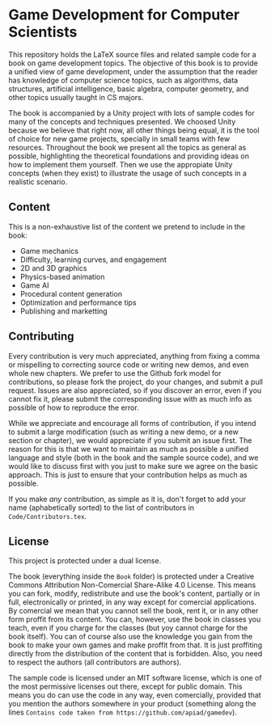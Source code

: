 # Game Development for Computer Scientists

This repository holds the LaTeX source files and related sample code for a book on game development topics.
The objective of this book is to provide a unified view of game development, under the assumption that
the reader has knowledge of computer science topics, such as algorithms, data structures, artificial intelligence,
basic algebra, computer geometry, and other topics usually taught in CS majors. 

The book is accompanied by a Unity project with lots of sample codes for many of the concepts and techniques
presented. We choosed Unity because we believe that right now, all other things being equal, it is the tool
of choice for new game projects, specially in small teams with few resources. Throughout the book we
present all the topics as general as possible, highlighting the theoretical foundations and providing
ideas on how to implement them yourself. Then we use the appropiate Unity concepts (when they exist) to
illustrate the usage of such concepts in a realistic scenario.

## Content

This is a non-exhaustive list of the content we pretend to include in the book:

* Game mechanics
* Difficulty, learning curves, and engagement
* 2D and 3D graphics
* Physics-based animation
* Game AI
* Procedural content generation
* Optimization and performance tips
* Publishing and marketting

## Contributing

Every contribution is very much appreciated, anything from fixing a comma or mispelling to correcting
source code or writing new demos, and even whole new chapters. We prefer to use the Github fork model
for contributions, so please fork the project, do your changes, and submit a pull request. Issues
are also appreciated, so if you discover an error, even if you cannot fix it, please submit the 
corresponding issue with as much info as possible of how to reproduce the error.

While we appreciate and encourage all forms of contribution, if you intend to submit a large
modification (such as writing a new demo, or a new section or chapter), we would appreciate
if you submit an issue first. The reason for this is that we want to maintain as much as possible
a unified language and style (both in the book and the sample source code), and we would like
to discuss first with you just to make sure we agree on the basic approach. This is just to ensure
that your contribution helps as much as possible.

If you make *any* contribution, as simple as it is, don't forget to add your name (aphabetically sorted)
to the list of contributors in `Code/Contributors.tex`. 

## License

This project is protected under a dual license. 

The book (everything inside the `Book` folder) is protected
under a Creative Commons Attribution Non-Comercial Share-Alike 4.0 License. This means you can fork, modify,
redistribute and use the book's content, partially or in full, electronically or printed, in any way except
for comercial applications. By comercial we mean that you cannot sell the book, rent it, or in any other
form proffit from its content. You can, however, use the book in classes you teach, even if you charge for
the classes (but yoy cannot charge for the book itself). You can of course also use the knowledge you gain
from the book to make your own games and make proffit from that. It is just proffiting directly from the
distribution of the content that is forbidden. Also, you need to respect the authors (all contributors are authors).

The sample code is licensed under an MIT software license, which is one of the most permissive licenses out there,
except for public domain. This means you do can use the code in any way, even comercially, provided that you
mention the authors somewhere in your product (something along the lines `Contains code taken from https://github.com/apiad/gamedev`).